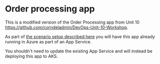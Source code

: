 # Order processing app

This is a modified version of the Order Processing app from Unit 10 <https://github.com/corndeladmin/DevOps-Unit-10-Workshop>.

As part of [the scenario setup described here](../setup/workshop_scenario_setup.md) you will have this app already running in Azure as part of an App Service.

You shouldn't need to update the existing App Service and will instead be deploying this app to AKS.
